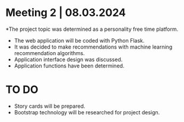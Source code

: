 # Meeting 2 | 08.03.2024
*The project topic was determined as a personality free time platform.
* The web application will be coded with Python Flask.
* It was decided to make recommendations with machine learning recommendation algorithms.
* Application interface design was discussed.
* Application functions have been determined.

# TO DO
* Story cards will be prepared.
* Bootstrap technology will be researched for project design.
